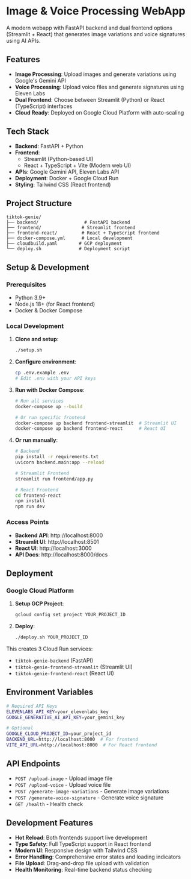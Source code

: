 # Image & Voice Processing WebApp

A modern webapp with FastAPI backend and dual frontend options (Streamlit + React) that generates image variations and voice signatures using AI APIs.

## Features
- **Image Processing**: Upload images and generate variations using Google's Gemini API
- **Voice Processing**: Upload voice files and generate signatures using Eleven Labs
- **Dual Frontend**: Choose between Streamlit (Python) or React (TypeScript) interfaces
- **Cloud Ready**: Deployed on Google Cloud Platform with auto-scaling

## Tech Stack
- **Backend**: FastAPI + Python
- **Frontend**: 
  - Streamlit (Python-based UI)
  - React + TypeScript + Vite (Modern web UI)
- **APIs**: Google Gemini API, Eleven Labs API
- **Deployment**: Docker + Google Cloud Run
- **Styling**: Tailwind CSS (React frontend)

## Project Structure
```
tiktok-genie/
├── backend/                 # FastAPI backend
├── frontend/               # Streamlit frontend  
├── frontend-react/         # React + TypeScript frontend
├── docker-compose.yml      # Local development
├── cloudbuild.yaml        # GCP deployment
└── deploy.sh              # Deployment script
```

## Setup & Development

### Prerequisites
- Python 3.9+
- Node.js 18+ (for React frontend)
- Docker & Docker Compose

### Local Development

1. **Clone and setup**:
   ```bash
   ./setup.sh
   ```

2. **Configure environment**:
   ```bash
   cp .env.example .env
   # Edit .env with your API keys
   ```

3. **Run with Docker Compose**:
   ```bash
   # Run all services
   docker-compose up --build
   
   # Or run specific frontend
   docker-compose up backend frontend-streamlit  # Streamlit UI
   docker-compose up backend frontend-react      # React UI
   ```

4. **Or run manually**:
   ```bash
   # Backend
   pip install -r requirements.txt
   uvicorn backend.main:app --reload
   
   # Streamlit Frontend
   streamlit run frontend/app.py
   
   # React Frontend
   cd frontend-react
   npm install
   npm run dev
   ```

### Access Points
- **Backend API**: http://localhost:8000
- **Streamlit UI**: http://localhost:8501  
- **React UI**: http://localhost:3000
- **API Docs**: http://localhost:8000/docs

## Deployment

### Google Cloud Platform

1. **Setup GCP Project**:
   ```bash
   gcloud config set project YOUR_PROJECT_ID
   ```

2. **Deploy**:
   ```bash
   ./deploy.sh YOUR_PROJECT_ID
   ```

This creates 3 Cloud Run services:
- `tiktok-genie-backend` (FastAPI)
- `tiktok-genie-frontend-streamlit` (Streamlit UI)
- `tiktok-genie-frontend-react` (React UI)

## Environment Variables

```bash
# Required API Keys
ELEVENLABS_API_KEY=your_elevenlabs_key
GOOGLE_GENERATIVE_AI_API_KEY=your_gemini_key

# Optional
GOOGLE_CLOUD_PROJECT_ID=your_project_id
BACKEND_URL=http://localhost:8000  # For frontend
VITE_API_URL=http://localhost:8000  # For React frontend
```

## API Endpoints

- `POST /upload-image` - Upload image file
- `POST /upload-voice` - Upload voice file  
- `POST /generate-image-variations` - Generate image variations
- `POST /generate-voice-signature` - Generate voice signature
- `GET /health` - Health check

## Development Features

- **Hot Reload**: Both frontends support live development
- **Type Safety**: Full TypeScript support in React frontend
- **Modern UI**: Responsive design with Tailwind CSS
- **Error Handling**: Comprehensive error states and loading indicators
- **File Upload**: Drag-and-drop file upload with validation
- **Health Monitoring**: Real-time backend status checking